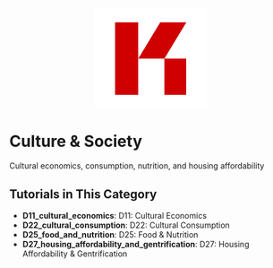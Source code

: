 <div align="center">
  <img src="../../assets/images/KRLabs_WebLogo.png" alt="KR-Labs" width="200">
</div>

# Culture & Society

Cultural economics, consumption, nutrition, and housing affordability

## Tutorials in This Category

- **D11_cultural_economics**: D11: Cultural Economics
- **D22_cultural_consumption**: D22: Cultural Consumption
- **D25_food_and_nutrition**: D25: Food & Nutrition
- **D27_housing_affordability_and_gentrification**: D27: Housing Affordability & Gentrification
